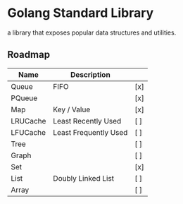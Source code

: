 # Golang Standard Library
 
a library that exposes popular data structures and utilities.

## Roadmap

| Name       | Description           |       |
|------------|-----------------------|-------|
| Queue      | FIFO                  |  [x]  |
| PQueue     |                       |  [x]  |
| Map        | Key / Value           |  [x]  |
| LRUCache   | Least Recently Used   |  [ ]  |
| LFUCache   | Least Frequently Used |  [ ]  |
| Tree       |                       |  [ ]  |
| Graph      |                       |  [ ]  |
| Set        |                       |  [x]  |
| List       | Doubly Linked List    |  [ ]  |
| Array		 |						 |  [ ]  |
